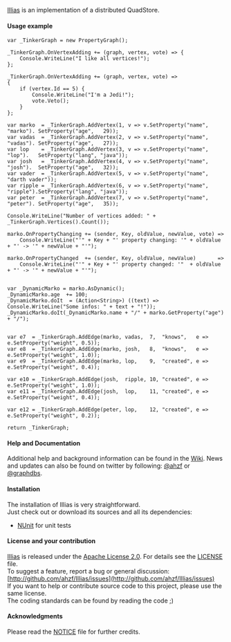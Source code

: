 
[Illias](http://github.com/ahzf/Illias) is an implementation of a distributed QuadStore.

#### Usage example

    var _TinkerGraph = new PropertyGraph();

    _TinkerGraph.OnVertexAdding += (graph, vertex, vote) => {
        Console.WriteLine("I like all vertices!");
    };

    _TinkerGraph.OnVertexAdding += (graph, vertex, vote) =>
    {
        if (vertex.Id == 5) {
            Console.WriteLine("I'm a Jedi!");
            vote.Veto();
        }
    };

    var marko  = _TinkerGraph.AddVertex(1, v => v.SetProperty("name", "marko"). SetProperty("age",   29));
    var vadas  = _TinkerGraph.AddVertex(2, v => v.SetProperty("name", "vadas"). SetProperty("age",   27));
    var lop    = _TinkerGraph.AddVertex(3, v => v.SetProperty("name", "lop").   SetProperty("lang", "java"));
    var josh   = _TinkerGraph.AddVertex(4, v => v.SetProperty("name", "josh").  SetProperty("age",   32));
    var vader  = _TinkerGraph.AddVertex(5, v => v.SetProperty("name", "darth vader"));
    var ripple = _TinkerGraph.AddVertex(6, v => v.SetProperty("name", "ripple").SetProperty("lang", "java"));
    var peter  = _TinkerGraph.AddVertex(7, v => v.SetProperty("name", "peter"). SetProperty("age",   35));

    Console.WriteLine("Number of vertices added: " + _TinkerGraph.Vertices().Count());

    marko.OnPropertyChanging += (sender, Key, oldValue, newValue, vote) =>
        Console.WriteLine("'" + Key + "' property changing: '" + oldValue + "' -> '" + newValue + "'");

    marko.OnPropertyChanged  += (sender, Key, oldValue, newValue)       =>
        Console.WriteLine("'" + Key + "' property changed: '"  + oldValue + "' -> '" + newValue + "'");


    var _DynamicMarko = marko.AsDynamic();
    _DynamicMarko.age  += 100;
    _DynamicMarko.doIt  = (Action<String>) ((text) => Console.WriteLine("Some infos: " + text + "!"));
    _DynamicMarko.doIt(_DynamicMarko.name + "/" + marko.GetProperty("age") + "/");


    var e7  = _TinkerGraph.AddEdge(marko, vadas,  7,  "knows",   e => e.SetProperty("weight", 0.5));
    var e8  = _TinkerGraph.AddEdge(marko, josh,   8,  "knows",   e => e.SetProperty("weight", 1.0));
    var e9  = _TinkerGraph.AddEdge(marko, lop,    9,  "created", e => e.SetProperty("weight", 0.4));

    var e10 = _TinkerGraph.AddEdge(josh,  ripple, 10, "created", e => e.SetProperty("weight", 1.0));
    var e11 = _TinkerGraph.AddEdge(josh,  lop,    11, "created", e => e.SetProperty("weight", 0.4));

    var e12 = _TinkerGraph.AddEdge(peter, lop,    12, "created", e => e.SetProperty("weight", 0.2));

    return _TinkerGraph;


#### Help and Documentation

Additional help and background information can be found in the [Wiki](http://github.com/ahzf/Illias/wiki).
News and updates can also be found on twitter by following: [@ahzf](http://www.twitter.com/ahzf) or [@graphdbs](http://www.twitter.com/graphdbs).

#### Installation

The installation of Illias is very straightforward.    
Just check out or download its sources and all its dependencies:

- [NUnit](http://www.nunit.org/) for unit tests

#### License and your contribution

[Illias](http://github.com/ahzf/Illias) is released under the [Apache License 2.0](http://www.apache.org/licenses/LICENSE-2.0). For details see the [LICENSE](/ahzf/Illias/blob/master/LICENSE) file.    
To suggest a feature, report a bug or general discussion: [http://github.com/ahzf/Illias/issues](http://github.com/ahzf/Illias/issues)    
If you want to help or contribute source code to this project, please use the same license.   
The coding standards can be found by reading the code ;)

#### Acknowledgments

Please read the [NOTICE](/ahzf/Illias/blob/master/NOTICE) file for further credits.
